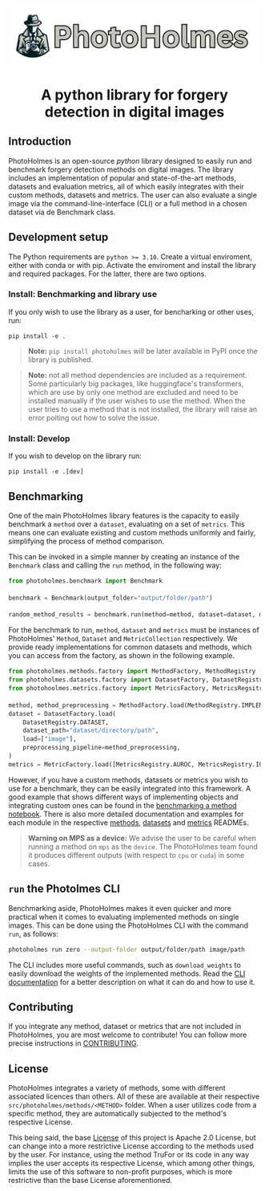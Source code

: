  <img src="docs/Logo.png" alt="Project Logo"> 

# <p style="text-align: center; font-size: 36; font-weight: bold">A python library for forgery detection in digital images</p>

## Introduction

PhotoHolmes is an open-source _python_ library designed to easily run and benchmark forgery detection methods on digital images. The library includes an implementation of popular and state-of-the-art methods, datasets and evaluation metrics, all of which easily integrates with their custom methods, datasets and metrics. The user can also evaluate a single image via the command-line-interface (CLI) or a full method in a chosen dataset via de Benchmark class.

## Development setup

The Python requirements are `python >= 3.10`. Create a virtual enviroment, either with conda or with pip. 
Activate the enviroment and install the library and required packages. For the latter, there are two options.

### Install: Benchmarking and library use

If you only wish to use the library as a user, for bencharking or other uses, run:

```
pip install -e .
```

> **Note:** `pip install photoholmes` will be later available in PyPI once the library is published.

> **Note:** not all method dependencies are included as a requirement. Some particularly big packages, like huggingface's transformers, which are use by only one method are excluded
> and need to be installed manually if the user wishes to use the method. When the user tries to use a method that is not installed, the library will raise an error poiting out how to solve the issue.

### Install: Develop

If you wish to develop on the library run:
```
pip install -e .[dev]
```

## Benchmarking

One of the main PhotoHolmes library features is the capacity to easily benchmark a `method` over a `dataset`, evaluating on a set of `metrics`. This means one can evaluate existing and custom methods uniformly and fairly, simplifying the process of method comparison.

This can be invoked in a simple manner by creating an instance of the `Benchmark` class and calling the `run` method, in the following way:

```python
from photoholmes.benchmark import Benchmark

benchmark = Benchmark(output_folder="output/folder/path")

random_method_results = benchmark.run(method=method, dataset=dataset, metrics=metrics)
```

For the benchmark to run, `method`, `dataset` and `metrics` must be instances of PhotoHolmes' `Method`, `Dataset` and `MetricCollection` respectively. We provide ready implementations for common datasets and methods, which you can access from the factory, as shown in the following example.

```python
from photoholmes.methods.factory import MethodFactory, MethodRegistry
from photoholmes.datasets.factory import DatasetFactory, DatasetRegistry
from photohoolmes.metrics.factory import MetricsFactory, MetricsRegsitry

method, method_preprocessing = MethodFactory.load(MethodRegistry.IMPLEMENTED_METHOD)
dataset = DatasetFactory.load(
    DatasetRegistry.DATASET,
    dataset_path="dataset/directory/path",
    load=["image"],
    preprocessing_pipeline=method_preprocessing,
)
metrics = MetricFactory.load([MetricsRegistry.AUROC, MetricsRegistry.IOU])
```

However, if you have a custom methods, datasets or metrics you wish to use for a benchmark, they can be easily integrated into this framework. A good example that shows different ways of implementing objects and integrating custom ones can be found in the [benchmarking a method notebook](notebooks/benchmarking_a_method.ipynb). There is also more detailed documentation and examples for each module in the respective [methods](src/photoholmes/methods/README.md), [datasets](src/photoholmes/datasets/README.md) and [metrics](src/photoholmes/metrics/README.md) READMEs.

> **Warning on MPS as a device:** We advise the user to be careful when running a method on `mps` as the `device`. The PhotoHolmes team found it produces different outputs (with respect to `cpu` or `cuda`) in some cases.

## `run` the Photolmes CLI

Benchmarking aside, PhotoHolmes makes it even quicker and more practical when it comes to evaluating implemented methods on single images. This can be done using the PhotoHolmes CLI with the command `run`, as follows:

```bash
photoholmes run zero --output-folder output/folder/path image/path
```

The CLI includes more useful commands, such as `download_weights` to easily download the weights of the implemented methods. Read the [CLI documentation](src/photoholmes/cli/README.md) for a better description on what it can do and how to use it.

## Contributing

If you integrate any method, dataset or metrics that are not included in PhotoHolmes, you are most welcome to contribute! You can follow more precise instructions in [CONTRIBUTING](CONTRIBUTING.md).

## License

PhotoHolmes integrates a variety of methods, some with different associated licences than others. All of these are available at their respective `src/photoholmes/methods/<METHOD>` folder. When a user utilizes code from a specific method, they are automatically subjected to the method's respective License.

This being said, the base [License](LICENSE) of this project is Apache 2.0 License, but can change into a more restrictive License according to the methods used by the user. For instance, using the method TruFor or its code in any way implies the user accepts its respective License, which among other things, limits the use of this software to non-profit purposes, which is more restrictive than the base License aforementioned.

